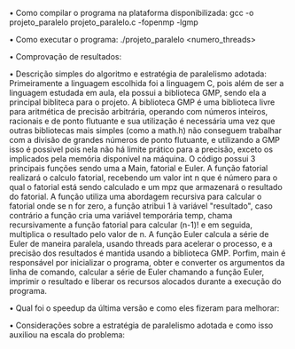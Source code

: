 • Como compilar o programa na plataforma disponibilizada:
gcc -o projeto_paralelo projeto_paralelo.c  -fopenmp -lgmp

• Como executar o programa:
./projeto_paralelo <precisao> <numero_threads>

• Comprovação de resultados:


• Descrição simples do algoritmo e estratégia de paralelismo adotada:
  Primeiramente a linguagem escolhida foi a linguagem C, pois além de ser a linguagem estudada em aula, ela possui a biblioteca GMP, sendo ela a principal bibliteca para o projeto. A biblioteca GMP  é uma biblioteca livre para aritmética de precisão arbitrária, operando com números inteiros, racionais e de ponto flutuante e sua utilização é necessária uma vez que outras bibliotecas mais simples (como a math.h) não conseguem trabalhar com a divisão de grandes números de ponto flutuante, e utilizando a GMP isso é possivel pois nela não há limite prático para a precisão, exceto os implicados pela memória disponível na máquina. O código possui 3 principais funções sendo uma a Main, fatorial e Euler. A função fatorial realizará o calculo fatorial, recebendo um valor int n que é número para o qual o fatorial está sendo calculado e um mpz que armazenará o resultado do fatorial. A função utiliza uma abordagem recursiva para calcular o fatorial onde se n for zero, a função atribui 1 à variável "resultado", caso contrário a função cria uma variável temporária temp, chama recursivamente a função fatorial para calcular (n-1)! e em seguida, multiplica o resultado pelo valor de n. A função Euler calcula a série de Euler de maneira paralela, usando threads para acelerar o processo, e a precisão dos resultados é mantida usando a biblioteca GMP. Porfim, main é responsável por inicializar o programa, obter e converter os argumentos da linha de comando, calcular a série de Euler chamando a função Euler, imprimir o resultado e liberar os recursos alocados durante a execução do programa.

  
• Qual foi o speedup da última versão  e como eles fizeram para melhorar:


• Considerações sobre a estratégia de paralelismo adotada e como isso auxiliou na escala do problema:
